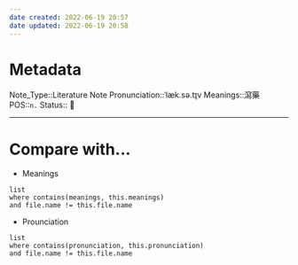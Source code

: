 ```yaml
---
date created: 2022-06-19 20:57
date updated: 2022-06-19 20:58
---
```


# Metadata

Note_Type::Literature Note
Pronunciation::ˈlæk.sə.t̬ɪv
Meanings::瀉藥
POS::`n.`
Status:: 👶

---

# Compare with...

- Meanings

```dataview
list
where contains(meanings, this.meanings)
and file.name != this.file.name
```

- Prounciation

```dataview
list
where contains(pronunciation, this.pronunciation)
and file.name != this.file.name
```
